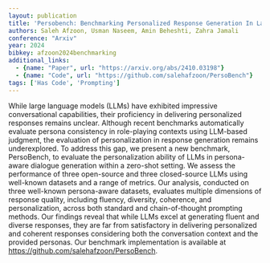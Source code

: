 ```yaml
---
layout: publication
title: 'Persobench: Benchmarking Personalized Response Generation In Large Language Models'
authors: Saleh Afzoon, Usman Naseem, Amin Beheshti, Zahra Jamali
conference: "Arxiv"
year: 2024
bibkey: afzoon2024benchmarking
additional_links:
  - {name: "Paper", url: "https://arxiv.org/abs/2410.03198"}
  - {name: "Code", url: "https://github.com/salehafzoon/PersoBench"}
tags: ['Has Code', 'Prompting']
---
```

While large language models (LLMs) have exhibited impressive conversational
capabilities, their proficiency in delivering personalized responses remains
unclear. Although recent benchmarks automatically evaluate persona consistency
in role-playing contexts using LLM-based judgment, the evaluation of
personalization in response generation remains underexplored. To address this
gap, we present a new benchmark, PersoBench, to evaluate the personalization
ability of LLMs in persona-aware dialogue generation within a zero-shot
setting. We assess the performance of three open-source and three closed-source
LLMs using well-known datasets and a range of metrics. Our analysis, conducted
on three well-known persona-aware datasets, evaluates multiple dimensions of
response quality, including fluency, diversity, coherence, and personalization,
across both standard and chain-of-thought prompting methods. Our findings
reveal that while LLMs excel at generating fluent and diverse responses, they
are far from satisfactory in delivering personalized and coherent responses
considering both the conversation context and the provided personas. Our
benchmark implementation is available at
https://github.com/salehafzoon/PersoBench.
